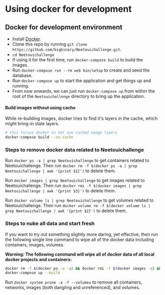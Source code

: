 # Using docker for development

## Docker for development environment

- Install [Docker](https://docs.docker.com/get-docker/).
- Clone this repo by running `git clone https://github.com/bigbinary/Neetouichallenge.git`.
- `cd Neetouichallenge`
- If using it for the first time, run `docker-compose build` to build the images.
- Run `docker-compose run --rm web bin/setup` to create and seed the database.
- Run `docker-compose up` to start the application and get things up and running.
- From now onwards, we can just run `docker-compose up` from within the root of the `Neetouichallenge` directory to bring up the application.

#### Build images without using cache

While re-building images, docker tries to find it's layers in the cache, which might bring-in stale layers.

```bash
# this forces docker to not use cached image layers
docker-compose build --no-cache
```

### Steps to remove docker data related to Neetouichallenge

Run `docker ps -a | grep Neetouichallenge` to get containers related to Neetouichallenge. Then run `docker rm -f $(docker ps -a | grep Neetouichallenge | awk '{print $1}')` to delete them.

Run `docker images | grep Neetouichallenge` to get images related to Neetouichallenge. Then run `docker rmi -f $(docker images | grep Neetouichallenge | awk '{print $3}')` to delete them.

Run `docker volume ls | grep Neetouichallenge` to get volumes related to Neetouichallenge. Then run `docker volume rm -f $(docker volume ls | grep Neetouichallenge | awk '{print $2}')` to delete them.

### Steps to nuke all data and start fresh

If you want to try out something slightly more daring, yet effective, then run the following single line command to wipe all of the docker data including containers, images, volumes.

**Warning: The following command will wipe all of docker data of all local docker projects and containers:**

```bash
docker rm -f $(docker ps -a -q) && docker rmi -f $(docker images -q) && docker volume rm -f $(docker volume ls -q)
docker-compose up --build
```

Run `docker system prune -a -f --volumes` to remove all containers, networks, images (both dangling and unreferenced), and volumes.
